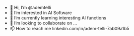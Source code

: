 - 👋 Hi, I’m @ademtelli
- 👀 I’m interested in AI Software
- 🌱 I’m currently learning interesting AI functions
- 💞️ I’m looking to collaborate on ...
- 📫 How to reach me linkedin.com/in/adem-telli-7ab09a1b5

<!---
ademtelli/ademtelli is a ✨ special ✨ repository because its `README.md` (this file) appears on your GitHub profile.
You can click the Preview link to take a look at your changes.
--->
